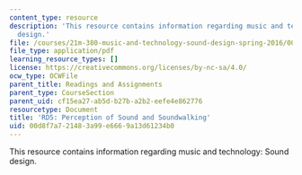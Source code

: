 ```yaml
---
content_type: resource
description: 'This resource contains information regarding music and technology: Sound
  design.'
file: /courses/21m-380-music-and-technology-sound-design-spring-2016/00d8f7a721483a99e6669a13d61234b0_MIT21M_380S16_assn_rd5.pdf
file_type: application/pdf
learning_resource_types: []
license: https://creativecommons.org/licenses/by-nc-sa/4.0/
ocw_type: OCWFile
parent_title: Readings and Assignments
parent_type: CourseSection
parent_uid: cf15ea27-ab5d-b27b-a2b2-eefe4e862776
resourcetype: Document
title: 'RD5: Perception of Sound and Soundwalking'
uid: 00d8f7a7-2148-3a99-e666-9a13d61234b0
---
```

This resource contains information regarding music and technology: Sound design.